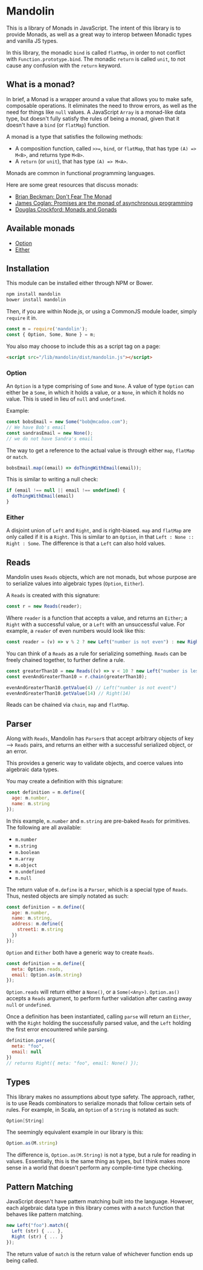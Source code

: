 # Mandolin

This is a library of Monads in JavaScript. The intent of this library is to provide Monads, as well as a great way to interop between Monadic types and vanilla JS types.

In this library, the monadic `bind` is called `flatMap`, in order to not conflict with `Function.prototype.bind`. The monadic `return` is called `unit`, to not cause any confusion with the `return` keyword.

## What is a monad?

In brief, a Monad is a wrapper around a value that allows you to make safe, composable operations. It eliminates the need to throw errors, as well as the need for things like `null` values. A JavaScript `Array` is a monad-like data type, but doesn't fully satisfy the rules of being a monad, given that it doesn't have a `bind` (or `flatMap`) function.

A monad is a type that satisfies the following methods:
* A composition function, called `>>=`, `bind`, or `flatMap`, that has type `(A) => M<B>`, and returns type `M<B>`.
* A `return` (or `unit`), that has type `(A) => M<A>`.

Monads are common in functional programming languages.

Here are some great resources that discuss monads:

* [Brian Beckman: Don't Fear The Monad](https://www.youtube.com/watch?v=ZhuHCtR3xq8)
* [James Coglan: Promises are the monad of asynchronous programming](https://blog.jcoglan.com/2011/03/11/promises-are-the-monad-of-asynchronous-programming/)
* [Douglas Crockford: Monads and Gonads](https://www.youtube.com/watch?v=b0EF0VTs9Dc)

## Available monads

* [Option](#option)
* [Either](#either)

## Installation

This module can be installed either through NPM or Bower.

```bash
npm install mandolin
bower install mandolin
```

Then, if you are within Node.js, or using a CommonJS module loader, simply `require` it in.

```js
const m = require('mandolin');
const { Option, Some, None } = m;
```

You also may choose to include this as a script tag on a page:

```html
<script src="/lib/mandolin/dist/mandolin.js"></script>
```

### Option

An `Option` is a type comprising of `Some` and `None`. A value of type `Option` can either be a `Some`, in which it holds a value, or a `None`, in which it holds no value. This is used in lieu of `null` and `undefined`.

Example:

```js
const bobsEmail = new Some("bob@mcadoo.com");
// We have Bob's email
const sandrasEmail = new None();
// we do not have Sandra's email
```

The way to get a reference to the actual value is through either `map`, `flatMap` or `match`.

```js
bobsEmail.map((email) => doThingWithEmail(email));
```

This is similar to writing a null check:

```js
if (email !== null || email !== undefined) {
  doThingWithEmail(email)
}
```

### Either

A disjoint union of `Left` and `Right`, and is right-biased. `map` and `flatMap` are only called if it is a `Right`. This is similar to an `Option`, in that `Left : None :: Right : Some`. The difference is that a `Left` can also hold values.

## Reads

Mandolin uses `Reads` objects, which are not monads, but whose purpose are to serialize values into algebraic types (`Option`, `Either`).

A `Reads` is created with this signature:

```js
const r = new Reads(reader);
```

Where `reader` is a function that accepts a value, and returns an `Either`; a `Right` with a successful value, or a `Left` with an unsuccessful value. For example, a `reader` of even numbers would look like this:

```js
const reader = (v) => v % 2 ? new Left("number is not even") : new Right(v);
```

You can think of a `Reads` as a rule for serializing something. `Reads` can be freely chained together, to further define a rule.

```js
const greaterThan10 = new Reads((v) => v < 10 ? new Left("number is less than 10") : new Right(v));
const evenAndGreaterThan10 = r.chain(greaterThan10);

evenAndGreaterThan10.getValue(4) // Left("number is not event")
evenAndGreaterThan10.getValue(14) // Right(14)
```

Reads can be chained via `chain`, `map` and `flatMap`.


## Parser

Along with `Reads`, Mandolin has `Parser`s that accept arbitrary objects of key --> `Reads` pairs, and returns an either with a successful serialized object, or an error.

This provides a generic way to validate objects, and coerce values into algebraic data types.

You may create a definition with this signature:

```js
const definition = m.define({
  age: m.number,
  name: m.string
});
```

In this example, `m.number` and `m.string` are pre-baked `Reads` for primitives. The following are all available:

* `m.number`
* `m.string`
* `m.boolean`
* `m.array`
* `m.object`
* `m.undefined`
* `m.null`

The return value of `m.define` is a `Parser`, which is a special type of `Reads`. Thus, nested objects are simply notated as such:

```js
const definition = m.define({
  age: m.number,
  name: m.string,
  address: m.define({
    street1: m.string
  })
});
```

`Option` and `Either` both have a generic way to create `Reads`.

```js
const definition = m.define({
  meta: Option.reads,
  email: Option.as(m.string)
});
```

`Option.reads` will return either a `None()`, or a `Some(<Any>)`. `Option.as()` accepts a `Reads` argument, to perform further validation after casting away `null` or `undefined`.

Once a definition has been instantiated, calling `parse` will return an `Either`, with the `Right` holding the successfully parsed value, and the `Left` holding the first error encountered while parsing.

```js
definition.parse({
  meta: "foo",
  email: null
})
// returns Right({ meta: "foo", email: None() });
```

## Types

This library makes no assumptions about type safety. The approach, rather, is to use Reads combinators to serialize monads that follow certain sets of rules. For example, in Scala, an `Option` of a `String` is notated as such:

```scala
Option[String]
```

The seemingly equivalent example in our library is this:

```js
Option.as(M.string)
```

The difference is, `Option.as(M.String)` is not a type, but a rule for reading in values. Essentially, this is the same thing as types, but I think makes more sense in a world that doesn't perform any compile-time type checking.

## Pattern Matching

JavaScript doesn't have pattern matching built into the language. However, each algebraic data type in this library comes with a `match` function that behaves like pattern matching.

```js
new Left("foo").match({
  Left (str) { ... },
  Right (str) { ... }
});
```

The return value of `match` is the return value of whichever function ends up being called.